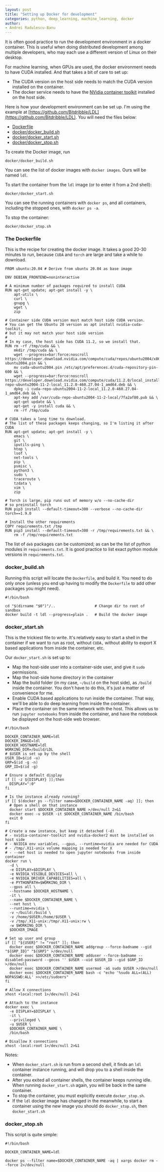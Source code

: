 ```yaml
---
layout: post
title: "Setting up Docker for development"
categories: python, deep_learning, machine_learning, docker
author:
- Andrei Radulescu-Banu
---
```


It is often good practice to run the development environment in a docker container. This is useful when doing distributed development among multiple developers, who may each use a different version of Linux on their desktop.

For machine learning, when GPUs are used, the docker environment needs to have CUDA installed. And that takes a bit of care to set up:
* The CUDA version on the host side needs to match the CUDA version installed on the container.
* The docker service needs to have the [NVidia container toolkit](https://docs.nvidia.com/datacenter/cloud-native/container-toolkit/user-guide.html) installed on the host side.

Here is how your development environment can be set up. I'm using the example at [https://github.com/Bitdribble/LDL](https://github.com/Bitdribble/LDL). You will need the files below:
* [Dockerfile](https://github.com/Bitdribble/LDL/blob/main/Dockerfile)
* [docker/docker_build.sh](https://github.com/Bitdribble/LDL/blob/main/docker/docker_build.sh)
* [docker/docker_start.sh](https://github.com/Bitdribble/LDL/blob/main/docker/docker_start.sh)
* [docker/docker_stop.sh](https://github.com/Bitdribble/LDL/blob/main/docker/docker_stop.sh)

To create the Docker image, run
```
docker/docker_build.sh
```

You can see the list of docker images with `docker images`. Ours will be named `ldl`.

To start the container from the `ldl` image (or to enter it from a 2nd shell):
```
docker/docker_start.sh
```

You can see the running containers with `docker ps`, and all containers, including the stopped ones, with `docker ps -a`.

To stop the container:
```
docker/docker_stop.sh
```

### The Dockerfile

This is the recipe for creating the docker image. It takes a good 20-30 minutes to run, because `CUDA` and `torch` are large and take a while to download.

```
FROM ubuntu:20.04 # Derive from ubuntu 20.04 as base image

ENV DEBIAN_FRONTEND=noninteractive

# A minimum number of packages required to install CUDA
RUN apt-get update; apt-get install -y \
    apt-utils \
    curl \
    gnupg \
    wget \
    zip

# Container side CUDA version must match host side CUDA version.
# You can get the Ubuntu 20 version as apt install nvidia-cuda-toolkit,
# but it may not match your host side version
#
# In my case, the host side has CUDA 11.2, so we install that.
RUN rm -rf /tmp/cuda && \
    mkdir /tmp/cuda && \
    wget --progress=bar:force:noscroll https://developer.download.nvidia.com/compute/cuda/repos/ubuntu2004/x86_64/cuda-ubuntu2004.pin && \
    mv cuda-ubuntu2004.pin /etc/apt/preferences.d/cuda-repository-pin-600 && \
    wget --progress=bar:force:noscroll https://developer.download.nvidia.com/compute/cuda/11.2.0/local_installers/cuda-repo-ubuntu2004-11-2-local_11.2.0-460.27.04-1_amd64.deb && \
    dpkg -i cuda-repo-ubuntu2004-11-2-local_11.2.0-460.27.04-1_amd64.deb && \
    apt-key add /var/cuda-repo-ubuntu2004-11-2-local/7fa2af80.pub && \
    apt-get update && \
    apt-get -y install cuda && \
    rm -rf /tmp/cuda

# CUDA takes a long time to download.
# The list of these packages keeps changing, so I'm listing it after CUDA
RUN apt-get update; apt-get install -y \
    emacs \
    git \
    iputils-ping \
    htop \
    lsof \
    net-tools \
    pip \
    psmisc \
    python3 \
    sudo \
    traceroute \
    tzdata \
    vim \
    zip

# Torch is large, pip runs out of memory w/o --no-cache-dir
# so preinstall torch
RUN pip3 install --default-timeout=300 --verbose --no-cache-dir torch==1.9.0

# Install the other requirements
COPY requirements.txt /tmp
RUN pip3 install --default-timeout=300 -r /tmp/requirements.txt && \
    rm -f /tmp/requirements.txt
```

The list of `deb` packages can be customized; as can be the list of python modules in `requirements.txt`. It is good practice to list exact python module versions in `requirements.txt`.

### docker_build.sh

Running this script will locate the `Dockerfile`, and build it. You need to do only once (unless you end up having to modify the `Dockerfile` to add other packages you might need).
```
#!/bin/bash

cd "$(dirname "$0")"/..                  # Change dir to root of sandbox
docker build -t ldl --progress=plain .   # Build the docker image
```

### docker_start.sh

This is the trickiest file to write. It's relatively easy to start a shell in the container if we want to run as root, without `CUDA,` without ability to export X based applications from inside the container, etc.

Our `docker_start.sh` is set up to:
- Map the host-side user into a container-side user, and give it `sudo` permissions.
- Map the host-side home directory in the container
- Map the build folder (in my case, `~/build` on the host side), as `/build` inside the container. You don't have to do this, it's just a matter of convenience for me.
- Enable CUDA based applications to run inside the container. That way, we'll be able to do deep learning from inside the container.
- Place the container on the same network with the host. This allows us to run `jupyter notebooks` from inside the container, and have the notebook be displayed on the host-side web browser.

```
#!/bin/bash

DOCKER_CONTAINER_NAME=ldl
DOCKER_IMAGE=ldl
DOCKER_HOSTNAME=ldl
WORKING_DIR=/build/LDL
# $USER is set up by the shell
USER_ID=$(id -u)
GRP=$(id -g -n)
GRP_ID=$(id -g)

# Ensure a default display
if [[ -z ${DISPLAY} ]];then
  DISPLAY=":0"
fi

# Is the instance already running?
if [[ $(docker ps --filter name=$DOCKER_CONTAINER_NAME -aq) ]]; then
  # Open a shell on that instance
  docker start $DOCKER_CONTAINER_NAME >/dev/null 2>&1
  docker exec -u $USER -it $DOCKER_CONTAINER_NAME /bin/bash
  exit 0
fi

# Create a new instance, but keep it detached (-d)
# - nvidia-container-toolkit and nvidia-docker2 must be installed on host side
# - NVIDIA env variables, --gpus, --runtime=nvidia are needed for CUDA
# - /tmp/.X11-unix volume mapping is needed for X
# - --net host is needed to open jupyter notebooks from inside container
docker run \
  -d \
  -e DISPLAY=$DISPLAY \
  -e NVIDIA_VISIBLE_DEVICES=all \
  -e NVIDIA_DRIVER_CAPABILITIES=all \
  -e PYTHONPATH=$WORKING_DIR \
  --gpus all \
  --hostname $DOCKER_HOSTNAME \
  -it \
  --name $DOCKER_CONTAINER_NAME \
  --net host \
  --runtime=nvidia \
  -v ~/build:/build \
  -v /home/$USER:/home/$USER \
  -v /tmp/.X11-unix:/tmp/.X11-unix:rw \
  -w $WORKING_DIR \
  $DOCKER_IMAGE

# Set up user and group
if [[ "${USER}" != "root" ]]; then
  docker exec $DOCKER_CONTAINER_NAME addgroup --force-badname --gid "${GRP_ID}" "${GRP}" >/dev/null
  docker exec $DOCKER_CONTAINER_NAME adduser --force-badname --disabled-password --gecos '' $USER --uid $USER_ID --gid $GRP_ID >/dev/null
  docker exec $DOCKER_CONTAINER_NAME usermod -aG sudo $USER >/dev/null
  docker exec $DOCKER_CONTAINER_NAME bash -c "echo '%sudo ALL=(ALL) NOPASSWD:ALL' >>/etc/sudoers"
fi

# Allow X connections
xhost +local:root 1>/dev/null 2>&1

# Attach to the instance
docker exec \
  -e DISPLAY=$DISPLAY \
  -it \
  --privileged \
  -u $USER \
  $DOCKER_CONTAINER_NAME \
  /bin/bash

# Disallow X connections
xhost -local:root 1>/dev/null 2>&1
```

Notes:
* When `docker_start.sh` is run from a second shell, it finds an `ldl` container instance running, and will drop you to a shell inside the container.
* After you exited all container shells, the container keeps running idle. When running `docker_start.sh` again, you will be back in the same container.
* To stop the container, you must explicitly execute `docker_stop.sh`.
* If the `ldl` docker image has changed in the meanwhile, to start a container using the new image you should do `docker_stop.sh`, then `docker_start.sh`

### docker_stop.sh

This script is quite simple:

```
#!/bin/bash

DOCKER_CONTAINER_NAME=ldl

docker ps --filter name=$DOCKER_CONTAINER_NAME -aq | xargs docker rm --force 2>/dev/null
```